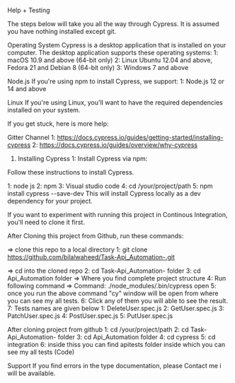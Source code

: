 Help + Testing
<!-- -------------------------------------------- -->
The steps below will take you all the way through Cypress. It is assumed you have nothing installed except git.

<!-- ## System requirements -->
Operating System
Cypress is a desktop application that is installed on your computer. The desktop application supports these operating systems:
 1: macOS 10.9 and above (64-bit only)
 2: Linux Ubuntu 12.04 and above, Fedora 21 and Debian 8 (64-bit only)
 3: Windows 7 and above

Node.js
If you're using npm to install Cypress, we support:
1: Node.js 12 or 14 and above

Linux
If you're using Linux, you'll want to have the required dependencies installed on your system.

 If you get stuck, here is more help:

Gitter Channel
 1: https://docs.cypress.io/guides/getting-started/installing-cypress
 2: https://docs.cypress.io/guides/overview/why-cypress

1. Installing Cypress
   1: Install Cypress via npm:

Follow these instructions to install Cypress.

 1: node js 
 2: npm
 3: Visual studio code
 4: cd /your/project/path
 5: npm install cypress --save-dev
 This will install Cypress locally as a dev dependency for your project.

<!-- About my repo  -->
If you want to experiment with running this project in Continous Integration, you'll need to clone it first.

After Cloning this project from Github, run these commands:
<!-- ===================================================================================================================== -->
 
<!-- STEPS TO RUN MY TEST: -->


=> clone this repo to a local directory
1: git clone https://github.com/bilalwaheed/Task-Api_Automation-.git

=> cd into the cloned repo
2: cd Task-Api_Automation- folder 
3: cd Api_Automation folder 
=> Where you find complete project structure 
4: Run following command 
=> Command: ./node_modules/.bin/cypress open
5: once you run the above command "cy" window will be open from where you can see my all tests.
6: Click any of them you will able to see the result.
7: Tests names are given below 
    1: DeleteUser.spec.js
    2: GetUser.spec.js
    3: PatchUser.spec.js
    4: PostUser.spec.js
    5: PutUser.spec.js


 <!-- PATH TO MY TESTS -->
After cloning project from github
1: cd /your/project/path
2: cd Task-Api_Automation- folder 
3: cd Api_Automation folder 
4: cd cypress
5: cd integration
6: inside thiss you can find apitests folder inside which you can see my all tests (Code)

Support
If you find errors in the type documentation, please Contact me i will be available. 

